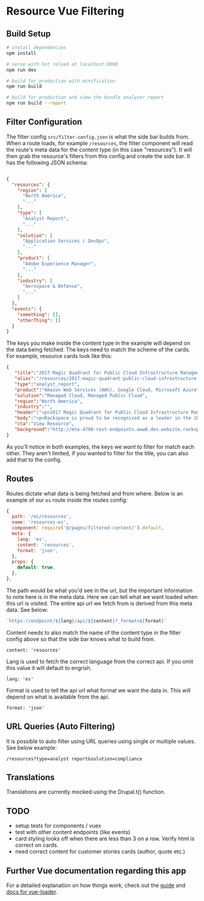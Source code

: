 # Resource Vue Filtering

## Build Setup

```bash
# install dependencies
npm install

# serve with hot reload at localhost:8080
npm run dev
```

```bash
# build for production with minification
npm run build

# build for production and view the bundle analyzer report
npm run build --report
```

## Filter Configuration
The filter config `src/filter-config.json` is what the side bar builds from. When a route loads, for example `/resources`, the filter component will read the route's meta data for the content type (in this case "resources"). It will then grab the resource's filters from this config and create the side bar. It has the following JSON schema:

```json

{
  "resources": {
    "region": [
      "North America",
      "..."
    ],
    "type": [
      "Analyst Report",
      "..."
    ],
    "solution": [
      "Application Services / DevOps",
      "..."
    ],
    "product": [
      "Adobe Experience Manager",
      "..."
    ],
    "industry": [
      "Aerospace & Defense",
      "..."
    ]
  },
  "events": {
    "something": [],
    "otherThing": []
  }
}
```

The keys you make inside the content type in the example will depend on the data being fetched. The keys need to match the scheme of the cards. For example, resource cards look like this:

```json
{  
   "title":"2017 Magic Quadrant for Public Cloud Infrastructure Managed Service Providers, Worldwide",
   "alias":"/resources/2017-magic-quadrant-public-cloud-infrastructure-managed-service-providers-worldwide",
   "type":"analyst_report",
   "product":"Amazon Web Services (AWS), Google Cloud, Microsoft Azure",
   "solution":"Managed Cloud, Managed Public Cloud",
   "region":"North America",
   "industry":"",
   "header":"<p>2017 Magic Quadrant for Public Cloud Infrastructure Managed Service Providers, Worldwide</p>\n",
   "body":"<p>Rackspace is proud to be recognized as a leader in the 2017 Magic Quadrant for Public Cloud Infrastructure Managed Service Providers, Worldwide</p>\n",
   "cta":"View Resource",
   "background":"http://mte-4798-rest-endpoints.www8.dev.website.rackspace.com/sites/default/files/digital-clouds.jpg"
}
```

As you'll notice in both examples, the keys we _want_ to filter for match each other. They aren't limited, if you wanted to filter for the title, you can also add that to the config.


## Routes
Routes dictate what data is being fetched and from where. Below is an example of our `es` route inside the routes config:

```javascript
{
  path: '/es/resources',
  name: 'resources-es',
  component: require('@/pages/filtered-content/').default,
  meta: {
    lang: 'es',
    content: 'resources',
    format: 'json',
  },
  props: {
    default: true,
  },
},

```

The path would be what you'd see in the url, but the important information to note here is in the meta data. Here we can tell what we want loaded when this url is visited. The entire api url we fetch from is derived from this meta data. See below:
```javascript
`https://endpoint/${lang}/api/${content}?_format=${format}`
```

Content needs to also match the name of the content type in the filter config above so that the side bar knows what to build from.
```
content: 'resources'
```

Lang is used to fetch the correct language from the correct api. If you omit this value it will default to engrish.
```
lang: 'es'
```

Format is used to tell the api url what format we want the data in. This will depend on what is available from the api.
```
format: 'json'
```

## URL Queries (Auto Filtering)
It is possible to auto filter using URL queries using single or multiple values. See below example:
```
/resources?type=analyst report&solution=compliance
```

## Translations
Translations are currently mocked using the Drupal.t() function.

## TODO
- setup tests for components / vuex
- test with other content endpoints (like events)
- card styling looks off when there are less than 3 on a row. Verify html is correct on cards.
- need correct content for customer stories cards (author, quote etc.)


## Further Vue documentation regarding this app
For a detailed explanation on how things work, check out the [guide](http://vuejs-templates.github.io/webpack/) and [docs for vue-loader](http://vuejs.github.io/vue-loader).
